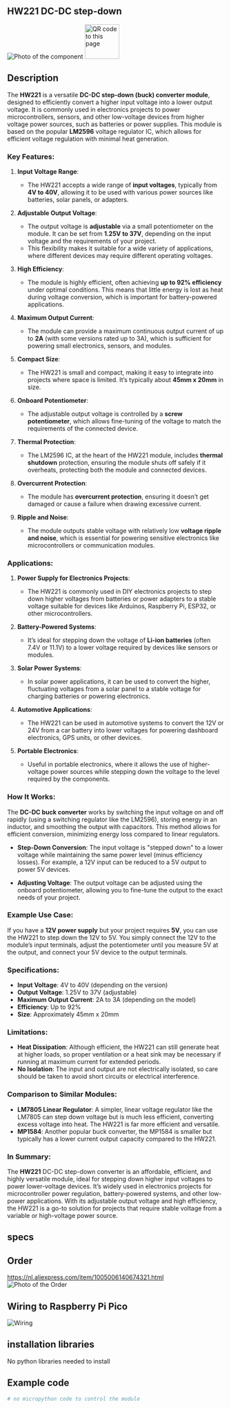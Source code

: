 ## HW221 DC-DC step-down

<img src="HW221_Photo.jpg" alt="Photo of the component">
<img src="HW221_QR_code.jpg" alt="QR code to this page" width="80" height="80">

## Description
The **HW221** is a versatile **DC-DC step-down (buck) converter module**, designed to efficiently convert a higher input voltage into a lower output voltage. It is commonly used in electronics projects to power microcontrollers, sensors, and other low-voltage devices from higher voltage power sources, such as batteries or power supplies. This module is based on the popular **LM2596** voltage regulator IC, which allows for efficient voltage regulation with minimal heat generation.

### Key Features:
1. **Input Voltage Range**:
   - The HW221 accepts a wide range of **input voltages**, typically from **4V to 40V**, allowing it to be used with various power sources like batteries, solar panels, or adapters.

2. **Adjustable Output Voltage**:
   - The output voltage is **adjustable** via a small potentiometer on the module. It can be set from **1.25V to 37V**, depending on the input voltage and the requirements of your project.
   - This flexibility makes it suitable for a wide variety of applications, where different devices may require different operating voltages.

3. **High Efficiency**:
   - The module is highly efficient, often achieving **up to 92% efficiency** under optimal conditions. This means that little energy is lost as heat during voltage conversion, which is important for battery-powered applications.
   
4. **Maximum Output Current**:
   - The module can provide a maximum continuous output current of up to **2A** (with some versions rated up to 3A), which is sufficient for powering small electronics, sensors, and modules.

5. **Compact Size**:
   - The HW221 is small and compact, making it easy to integrate into projects where space is limited. It’s typically about **45mm x 20mm** in size.

6. **Onboard Potentiometer**:
   - The adjustable output voltage is controlled by a **screw potentiometer**, which allows fine-tuning of the voltage to match the requirements of the connected device.

7. **Thermal Protection**:
   - The LM2596 IC, at the heart of the HW221 module, includes **thermal shutdown** protection, ensuring the module shuts off safely if it overheats, protecting both the module and connected devices.
   
8. **Overcurrent Protection**:
   - The module has **overcurrent protection**, ensuring it doesn’t get damaged or cause a failure when drawing excessive current.

9. **Ripple and Noise**:
   - The module outputs stable voltage with relatively low **voltage ripple and noise**, which is essential for powering sensitive electronics like microcontrollers or communication modules.

### Applications:
1. **Power Supply for Electronics Projects**:
   - The HW221 is commonly used in DIY electronics projects to step down higher voltages from batteries or power adapters to a stable voltage suitable for devices like Arduinos, Raspberry Pi, ESP32, or other microcontrollers.
   
2. **Battery-Powered Systems**:
   - It’s ideal for stepping down the voltage of **Li-ion batteries** (often 7.4V or 11.1V) to a lower voltage required by devices like sensors or modules.

3. **Solar Power Systems**:
   - In solar power applications, it can be used to convert the higher, fluctuating voltages from a solar panel to a stable voltage for charging batteries or powering electronics.

4. **Automotive Applications**:
   - The HW221 can be used in automotive systems to convert the 12V or 24V from a car battery into lower voltages for powering dashboard electronics, GPS units, or other devices.

5. **Portable Electronics**:
   - Useful in portable electronics, where it allows the use of higher-voltage power sources while stepping down the voltage to the level required by the components.

### How It Works:
The **DC-DC buck converter** works by switching the input voltage on and off rapidly (using a switching regulator like the LM2596), storing energy in an inductor, and smoothing the output with capacitors. This method allows for efficient conversion, minimizing energy loss compared to linear regulators.

- **Step-Down Conversion**: The input voltage is "stepped down" to a lower voltage while maintaining the same power level (minus efficiency losses). For example, a 12V input can be reduced to a 5V output to power 5V devices.
  
- **Adjusting Voltage**: The output voltage can be adjusted using the onboard potentiometer, allowing you to fine-tune the output to the exact needs of your project.

### Example Use Case:
If you have a **12V power supply** but your project requires **5V**, you can use the HW221 to step down the 12V to 5V. You simply connect the 12V to the module’s input terminals, adjust the potentiometer until you measure 5V at the output, and connect your 5V device to the output terminals.

### Specifications:
- **Input Voltage**: 4V to 40V (depending on the version)
- **Output Voltage**: 1.25V to 37V (adjustable)
- **Maximum Output Current**: 2A to 3A (depending on the model)
- **Efficiency**: Up to 92%
- **Size**: Approximately 45mm x 20mm

### Limitations:
- **Heat Dissipation**: Although efficient, the HW221 can still generate heat at higher loads, so proper ventilation or a heat sink may be necessary if running at maximum current for extended periods.
- **No Isolation**: The input and output are not electrically isolated, so care should be taken to avoid short circuits or electrical interference.

### Comparison to Similar Modules:
- **LM7805 Linear Regulator**: A simpler, linear voltage regulator like the LM7805 can step down voltage but is much less efficient, converting excess voltage into heat. The HW221 is far more efficient and versatile.
- **MP1584**: Another popular buck converter, the MP1584 is smaller but typically has a lower current output capacity compared to the HW221.

### In Summary:
The **HW221** DC-DC step-down converter is an affordable, efficient, and highly versatile module, ideal for stepping down higher input voltages to power lower-voltage devices. It’s widely used in electronics projects for microcontroller power regulation, battery-powered systems, and other low-power applications. With its adjustable output voltage and high efficiency, the HW221 is a go-to solution for projects that require stable voltage from a variable or high-voltage power source.

## specs

## Order
<a href="https://nl.aliexpress.com/item/1005006140674321.html">https://nl.aliexpress.com/item/1005006140674321.html</a>
<img src="HW221_Order.jpg" alt="Photo of the Order">

## Wiring to Raspberry Pi Pico

<img src="HW221_Wiring.jpg" alt="Wiring" >


## installation libraries
No python libraries needed to install


## Example code

```python
# no micropython code to control the module
```

